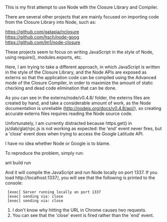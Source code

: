 This is my first attempt to use Node with the Closure Library and Compiler.

There are several other projects that are mainly focused on importing
code from the Closure Library into Node, such as:

https://github.com/gatapia/nclosure  
https://github.com/hsch/node-goog  
https://github.com/lm1/node-closure

These projects seem to focus on writing JavaScript in the style of Node,
using require(), modules.exports, etc.

Here, I am trying to take a different approach, in which JavaScript is
written in the style of the Closure Library, and the Node APIs are exposed
as externs so that the application code can be compiled using the
Advanced mode of the Closure Compiler, in order to maximize the amount of
static checking and dead code elimination that can be done.

As you can see in the externs/node/v0.4.8/ folder, the externs files are
created by hand, and take a considerable amount of work, as the Node
documentation is unreliable (http://nodejs.org/docs/v0.4.8/api/), so creating
accurate externs files requires reading the Node source code.

Unfortunately, I am currently distracted because https.get() in
js/dab/glat/rpc.js is not working as expected: the 'end' event never fires,
but a 'close' event does when trying to access the Google Latitude API.

I have no idea whether Node or Google is to blame.

To reproduce the problem, simply run:

ant build run

And it will compile the JavaScript and run Node locally on port 1337.
If you load http://localhost:1337/, you will see that the following is
printed to the console:

     [exec] Server running locally on port 1337
     [exec] sending via: close
     [exec] sending via: close

1. I don't know why hitting the URL in Chrome causes two requests.
2. You can see that the 'close' event is fired rather than the 'end' event.
